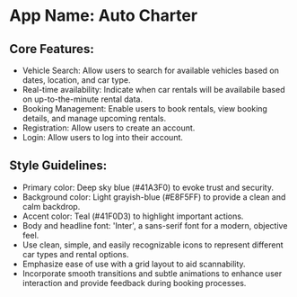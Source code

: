 # **App Name**: Auto Charter

## Core Features:

- Vehicle Search: Allow users to search for available vehicles based on dates, location, and car type.
- Real-time availability: Indicate when car rentals will be availabile based on up-to-the-minute rental data.
- Booking Management: Enable users to book rentals, view booking details, and manage upcoming rentals.
- Registration: Allow users to create an account.
- Login: Allow users to log into their account.

## Style Guidelines:

- Primary color: Deep sky blue (#41A3F0) to evoke trust and security.
- Background color: Light grayish-blue (#E8F5FF) to provide a clean and calm backdrop.
- Accent color: Teal (#41F0D3) to highlight important actions.
- Body and headline font: 'Inter', a sans-serif font for a modern, objective feel.
- Use clean, simple, and easily recognizable icons to represent different car types and rental options.
- Emphasize ease of use with a grid layout to aid scannability.
- Incorporate smooth transitions and subtle animations to enhance user interaction and provide feedback during booking processes.